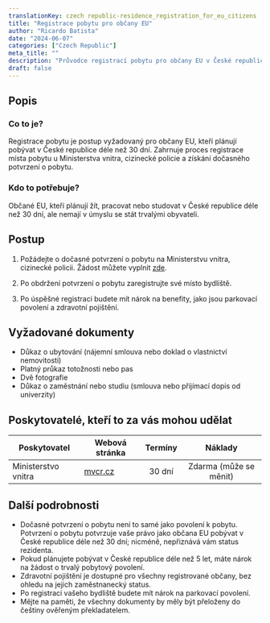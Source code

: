 ```yaml
---
translationKey: czech republic-residence_registration_for_eu_citizens
title: "Registrace pobytu pro občany EU"
author: "Ricardo Batista"
date: "2024-06-07"
categories: ["Czech Republic"]
meta_title: ""
description: "Průvodce registrací pobytu pro občany EU v České republice."
draft: false
---
```


## Popis
### Co to je?
Registrace pobytu je postup vyžadovaný pro občany EU, kteří plánují pobývat v České republice déle než 30 dní. Zahrnuje proces registrace místa pobytu u Ministerstva vnitra, cizinecké policie a získání dočasného potvrzení o pobytu.

### Kdo to potřebuje?
Občané EU, kteří plánují žít, pracovat nebo studovat v České republice déle než 30 dní, ale nemají v úmyslu se stát trvalými obyvateli.

## Postup
1. Požádejte o dočasné potvrzení o pobytu na Ministerstvu vnitra, cizinecké policii. Žádost můžete vyplnit [zde](https://www.mvcr.cz/mvcren/article/temporary-residence.aspx).

2. Po obdržení potvrzení o pobytu zaregistrujte své místo bydliště.

3. Po úspěšné registraci budete mít nárok na benefity, jako jsou parkovací povolení a zdravotní pojištění.

## Vyžadované dokumenty
- Důkaz o ubytování (nájemní smlouva nebo doklad o vlastnictví nemovitosti)
- Platný průkaz totožnosti nebo pas
- Dvě fotografie
- Důkaz o zaměstnání nebo studiu (smlouva nebo přijímací dopis od univerzity)

## Poskytovatelé, kteří to za vás mohou udělat

| Poskytovatel    |     Webová stránka                                       |     Termíny                |       Náklady                 |
| --------------- | ---------------                                          |  :-------------:            | :-------------:               |
| Ministerstvo vnitra      |  [mvcr.cz](https://www.mvcr.cz/mvcren/)              |      30 dní                 |        Zdarma (může se měnit)       |

## Další podrobnosti
- Dočasné potvrzení o pobytu není to samé jako povolení k pobytu. Potvrzení o pobytu potvrzuje vaše právo jako občana EU pobývat v České republice déle než 30 dní; nicméně, nepřiznává vám status rezidenta.
- Pokud plánujete pobývat v České republice déle než 5 let, máte nárok na žádost o trvalý pobytový povolení.
- Zdravotní pojištění je dostupné pro všechny registrované občany, bez ohledu na jejich zaměstnanecký status.
- Po registraci vašeho bydliště budete mít nárok na parkovací povolení.
- Mějte na paměti, že všechny dokumenty by měly být přeloženy do češtiny ověřeným překladatelem.